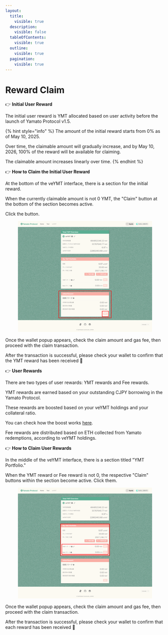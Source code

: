 ```yaml
---
layout:
  title:
    visible: true
  description:
    visible: false
  tableOfContents:
    visible: true
  outline:
    visible: true
  pagination:
    visible: true
---
```


# Reward Claim

👉 **Initial User Reward**

The initial user reward is YMT allocated based on user activity before the launch of Yamato Protocol v1.5.

{% hint style="info" %}
The amount of the initial reward starts from 0% as of May 10, 2025.

Over time, the claimable amount will gradually increase, and by May 10, 2026, 100% of the reward will be available for claiming.

The claimable amount increases linearly over time.
{% endhint %}

👉 **How to Claim the Initial User Reward**

At the bottom of the veYMT interface, there is a section for the initial reward.

When the currently claimable amount is not 0 YMT, the "Claim" button at the bottom of the section becomes active.

Click the button.

<figure><img src="../../.gitbook/assets/Group 7.png" alt=""><figcaption></figcaption></figure>

Once the wallet popup appears, check the claim amount and gas fee, then proceed with the claim transaction.

After the transaction is successful, please check your wallet to confirm that the YMT reward has been received 🎉

👉 **User Rewards**

There are two types of user rewards: YMT rewards and Fee rewards.

YMT rewards are earned based on your outstanding CJPY borrowing in the Yamato Protocol.

These rewards are boosted based on your veYMT holdings and your collateral ratio.

You can check how the boost works [here](../ymt-yamato-dao-token/toveymtniyorufmingubsuto.md).

Fee rewards are distributed based on ETH collected from Yamato redemptions, according to veYMT holdings.

👉 **How to Claim User Rewards**

In the middle of the veYMT interface, there is a section titled "YMT Portfolio."

When the YMT reward or Fee reward is not 0, the respective "Claim" buttons within the section become active. Click them.

<figure><img src="../../.gitbook/assets/Group 8.png" alt=""><figcaption></figcaption></figure>

Once the wallet popup appears, check the claim amount and gas fee, then proceed with the claim transaction.

After the transaction is successful, please check your wallet to confirm that each reward has been received 🎉

